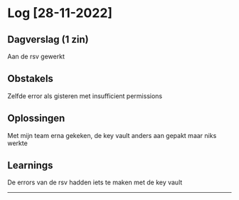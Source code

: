 # Log [28-11-2022]
 
## Dagverslag (1 zin)
Aan de rsv gewerkt

## Obstakels
Zelfde error als gisteren met insufficient permissions

## Oplossingen
Met mijn team erna gekeken, de key vault anders aan gepakt maar niks werkte

## Learnings
De errors van de rsv hadden iets te maken met de key vault

---
